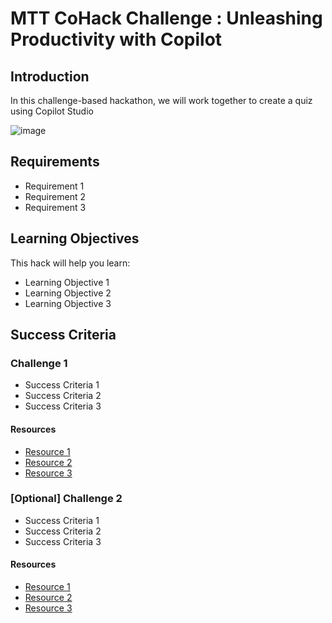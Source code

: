 # MTT CoHack Challenge : Unleashing Productivity with Copilot

## Introduction

In this challenge-based hackathon, we will work together to create a quiz using Copilot Studio

![image](./images/image.png)

## Requirements

- Requirement 1
- Requirement 2
- Requirement 3

## Learning Objectives

This hack will help you learn:

- Learning Objective 1
- Learning Objective 2
- Learning Objective 3

## Success Criteria

### Challenge 1

- Success Criteria 1
- Success Criteria 2
- Success Criteria 3

#### Resources

- [Resource 1](https://learn.microsoft.com)
- [Resource 2](https://learn.microsoft.com)
- [Resource 3](https://learn.microsoft.com)

### [Optional] Challenge 2

- Success Criteria 1
- Success Criteria 2
- Success Criteria 3

#### Resources

- [Resource 1](https://learn.microsoft.com)
- [Resource 2](https://learn.microsoft.com)
- [Resource 3](https://learn.microsoft.com)
